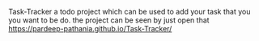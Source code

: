 Task-Tracker
a todo project which can be used to add your task that you you want to be do.
the project can be seen by just open that https://pardeep-pathania.github.io/Task-Tracker/
